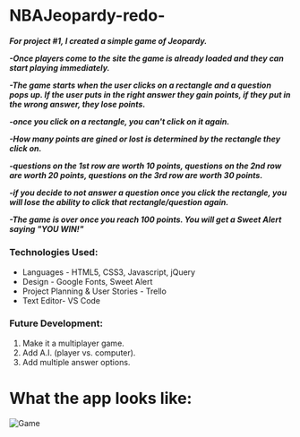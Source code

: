 # NBAJeopardy-redo-

<h5>For project #1, I created a simple game of Jeopardy. 

-Once players come to the site the game is already loaded and they can start playing immediately.

-The game starts when the user clicks on a rectangle and a question pops up. If the user puts in the right answer they gain points, if they put in the wrong answer, they lose points.

-once you click on a rectangle, you can't click on it again.

-How many points are gined or lost is determined by the rectangle they click on.

-questions on the 1st row are worth 10 points, questions on the 2nd row are worth 20 points, questions on the 3rd row are worth 30 points.

-if you decide to not answer a question once you click the rectangle, you will lose the ability to click that rectangle/question again.

-The game is over once you reach 100 points. You will get a Sweet Alert saying "YOU WIN!"</h5>

<h3>Technologies Used:</h3>
<ul>
<li>Languages - HTML5, CSS3, Javascript, jQuery</li>
<li>Design - Google Fonts, Sweet Alert</li>
<li>Project Planning & User Stories - Trello</li>
<li>Text Editor- VS Code</li>
</ul>


<h3>Future Development:</h3>
<ol>
<li>Make it a multiplayer game.</li>
<li>Add A.I. (player vs. computer).</li>
<li>Add multiple answer options.</li>
</ol>



<h1>What the app looks like:</h1>

![Game](https://i.imgur.com/8OH3DVP.png)